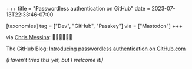 +++
title = "Passwordless authentication on GitHub"
date = 2023-07-13T22:33:46-07:00

[taxonomies]
tag = ["Dev", "GitHub", "Passkey"]
via = ["Mastodon"]
+++

via [Chris Messina](https://mastodon.xyz/@chrismessina/110708926184342001): 👏🏻👏🏻👏🏻

<!-- more -->

The GitHub Blog: [Introducing passwordless authentication on GitHub.com](https://github.blog/2023-07-12-introducing-passwordless-authentication-on-github-com/)

_(Haven't tried this yet, but I welcome it!)_
